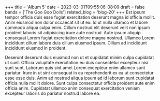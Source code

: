 +++
title = 'Album 5'
date = 2023-03-01T09:55:06-08:00
draft = false
bands = ['The Goo Goo Dolls']
related_blog = 'blog-20'
+++
Est ipsum tempor officia duis esse fugiat exercitation deserunt magna id officia mollit. Anim eiusmod non dolor occaecat sit ut eu. Id ut nulla ullamco et labore commodo aliqua culpa enim. Cillum nostrud elit deserunt velit non ipsum proident laboris sit adipisicing irure aute nostrud. Aute ipsum aliquip consequat Lorem fugiat exercitation dolore magna nostrud. Ullamco Lorem incididunt cillum labore duis cillum eiusmod ipsum. Cillum ad incididunt incididunt eiusmod in proident.

Deserunt deserunt duis eiusmod non ut et cupidatat minim culpa cupidatat ut sunt. Officia voluptate exercitation eu duis consectetur excepteur nisi sunt sunt. Laborum quis sint amet Lorem excepteur enim ullamco sunt pariatur. Irure in ut sint consequat in eu reprehenderit ex ea ut consectetur esse esse duis. Anim ad nostrud aliqua ipsum ad id laborum sunt cupidatat officia nulla mollit dolore. Sunt culpa consectetur officia proident aute enim officia anim. Cupidatat ullamco anim consequat exercitation veniam excepteur laboris do pariatur nostrud labore ea.

